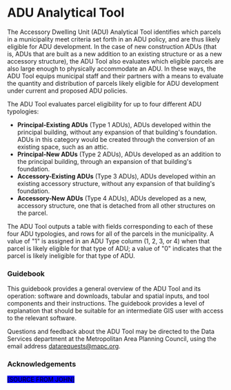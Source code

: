 # ADU Analytical Tool

The Accessory Dwelling Unit (ADU) Analytical Tool identifies which parcels in a municipality meet criteria set forth in an ADU policy, and are thus likely eligible for ADU development. In the case of new construction ADUs (that is, ADUs that are built as a new addition to an existing structure or as a new accessory structure), the ADU Tool also evaluates which eligible parcels are also large enough to physically accommodate an ADU. In these ways, the ADU Tool equips municipal staff and their partners with a means to evaluate the quantity and distribution of parcels likely eligible for ADU development under current and proposed ADU policies.

The ADU Tool evaluates parcel eligibility for up to four different ADU typologies:

* **Principal-Existing ADUs** (Type 1 ADUs), ADUs developed within the principal building, without any expansion of that building's foundation. ADUs in this category would be created through the conversion of an existing space, such as an attic.&#x20;
* **Principal-New ADUs** (Type 2 ADUs), ADUs developed as an addition to the principal building, through an expansion of that building's foundation.
* **Accessory-Existing ADUs** (Type 3 ADUs), ADUs developed within an existing accessory structure, without any expansion of that building's foundation.&#x20;
* **Accessory-New ADUs** (Type 4 ADUs), ADUs developed as a new, accessory structure, one that is detached from all other structures on the parcel.

The ADU Tool outputs a table with fields corresponding to each of these four ADU typologies, and rows for all of the parcels in the municipality. A value of "1" is assigned in an ADU Type column (1, 2, 3, or 4) when that parcel is likely eligible for that type of ADU; a value of "0" indicates that the parcel is likely ineligible for that type of ADU.&#x20;

### Guidebook&#x20;

This guidebook provides a general overview of the ADU Tool and its operation: software and downloads, tabular and spatial inputs, and tool components and their instructions. The guidebook provides a level of explanation that should be suitable for an intermediate GIS user with access to the relevant software.

Questions and feedback about the ADU Tool may be directed to the Data Services department at the Metropolitan Area Planning Council, using the email address datarequests@mapc.org.

### Acknowledgements

<mark style="background-color:blue;">\[SOURCE FROM JOHN]</mark>

